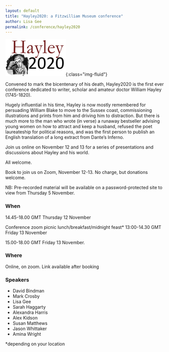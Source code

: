 ```yaml
---
layout: default
title: "Hayley2020: a Fitzwilliam Museum conference"
author: Lisa Gee
permalink: /conference/hayley2020
---
```

![Hayley2020 logo](/images/conference/Hayley2020_logo_small.jpeg){:class="img-fluid"}

Convened to mark the bicentenary of his death, Hayley2020 is the first ever
conference dedicated to writer, scholar and amateur doctor William Hayley
(1745-1820). 

Hugely influential in his time, Hayley is now mostly remembered for persuading
William Blake to move to the Sussex coast, commissioning illustrations and prints
from him and driving him to distraction. But there is much more to the man who
wrote (in verse) a runaway bestseller advising young women on how to attract and
keep a husband, refused the poet laureateship for political reasons, and was the
first person to publish an English translation of a long extract from Dante’s
Inferno.

Join us online on November 12 and 13 for a series of presentations and discussions
about Hayley and his world.

All welcome. 

Book to join us on Zoom, November 12-13. No charge, but donations welcome.

NB: Pre-recorded  material will be available on a password-protected site to view
from Thursday 5 November.

### When

14.45-18.00 GMT Thursday 12 November

Conference zoom picnic lunch/breakfast/midnight feast* 13:00-14.30 GMT Friday 13 November

15.00-18.00 GMT Friday 13 November.

### Where

Online, on zoom. Link available after booking

### Speakers

* David Bindman
* Mark Crosby
* Lisa Gee
* Sarah Haggarty
* Alexandra Harris
* Alex Kidson
* Susan Matthews
* Jason Whittaker
* Amina Wright

*depending on your location
